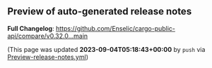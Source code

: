 ## Preview of auto-generated release notes
<!-- Release notes generated using configuration in .github/release.yml at main -->



**Full Changelog**: https://github.com/Enselic/cargo-public-api/compare/v0.32.0...main


(This page was updated **2023-09-04T05:18:43+00:00** by `push` via [Preview-release-notes.yml](https://github.com/Enselic/cargo-public-api/actions/runs/6069423589))
